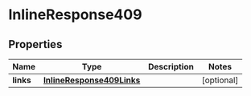 
# InlineResponse409

## Properties
Name | Type | Description | Notes
------------ | ------------- | ------------- | -------------
**links** | [**InlineResponse409Links**](InlineResponse409Links.md) |  |  [optional]



